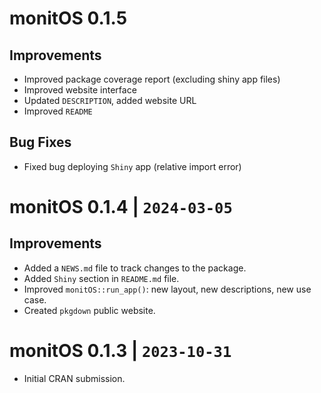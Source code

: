 # monitOS 0.1.5

## Improvements

-   Improved package coverage report (excluding shiny app files)
-   Improved website interface
-   Updated `DESCRIPTION`, added website URL
-   Improved `README`

## Bug Fixes

-   Fixed bug deploying `Shiny` app (relative import error)

# monitOS 0.1.4 \| `2024-03-05`

## Improvements

-   Added a `NEWS.md` file to track changes to the package.
-   Added `Shiny` section in `README.md` file.
-   Improved `monitOS::run_app()`: new layout, new descriptions, new use case.
-   Created `pkgdown` public website.

# monitOS 0.1.3 \| `2023-10-31`

-   Initial CRAN submission.
